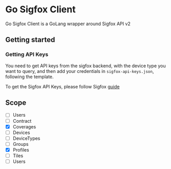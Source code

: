 # Go Sigfox Client
Go Sigfox Client is a GoLang wrapper around Sigfox API v2

## Getting started
### Getting API Keys
You need to get API keys from the sigfox backend, with the device type you want to query, and then add your credentials in `sigfox-api-keys.json`, following the template.

To get the Sigfox API Keys, please follow Sigfox [guide](https://support.sigfox.com/docs/api-credential-creation)

## Scope

- [ ] Users
- [ ] Contract
- [x] Coverages
- [ ] Devices
- [ ] DeviceTypes
- [ ] Groups
- [x] Profiles
- [ ] Tiles
- [ ] Users